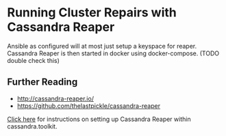 # Running Cluster Repairs with Cassandra Reaper
Ansible as configured will at most just setup a keyspace for reaper. Cassandra Reaper is then started in docker using docker-compose. (TODO double check this)

## Further Reading
- http://cassandra-reaper.io/
- https://github.com/thelastpickle/cassandra-reaper


[Click here](../../setup/setup.repairs.md) for instructions on setting up Cassandra Reaper within cassandra.toolkit.